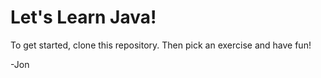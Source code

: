 # Let's Learn Java!

To get started, clone this repository. Then pick an exercise and have fun!

-Jon
